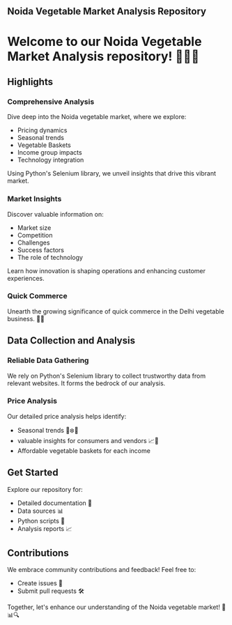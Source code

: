 ##  Noida Vegetable Market Analysis Repository

# Welcome to our Noida Vegetable Market Analysis repository! 🥦🍅🥕

## Highlights

### Comprehensive Analysis
Dive deep into the Noida vegetable market, where we explore:

- Pricing dynamics
- Seasonal trends
- Vegetable Baskets
- Income group impacts
- Technology integration

Using Python's Selenium library, we unveil insights that drive this vibrant market.

### Market Insights
Discover valuable information on:

- Market size
- Competition
- Challenges
- Success factors
- The role of technology

Learn how innovation is shaping operations and enhancing customer experiences.

### Quick Commerce 
Unearth the growing significance of quick commerce in the Delhi vegetable business. 🚚🌆



## Data Collection and Analysis

### Reliable Data Gathering
We rely on Python's Selenium library to collect trustworthy data from relevant websites. It forms the bedrock of our analysis.

### Price Analysis
Our detailed price analysis helps identify:

- Seasonal trends 🍂❄️🌱
- valuable insights for consumers and vendors 📈🤝
- Affordable vegetable baskets for each income



## Get Started

Explore our repository for:

- Detailed documentation 📄
- Data sources 📊
- Python scripts 🐍
- Analysis reports 📈

## Contributions

We embrace community contributions and feedback! Feel free to:

- Create issues 📢
- Submit pull requests 🛠️

Together, let's enhance our understanding of the Noida vegetable market! 🌽📊🔍
